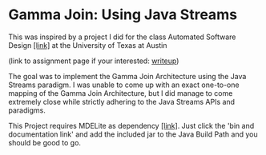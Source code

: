 # Gamma Join: Using Java Streams

This was inspired by a project I did for the class Automated Software Design [[link]](http://www.cs.utexas.edu/users/dsb/cs392f/) at the University of Texas at Austin 

(link to assignment page if your interested: [writeup](http://www.cs.utexas.edu/users/dsb/cs392f/Assignments/GammaProject/index.html))

The goal was to implement the Gamma Join Architecture using the Java Streams paradigm. I was unable to come up with an exact one-to-one
mapping of the Gamma Join Architecture, but I did manage to come extremely close while strictly adhering to the Java Streams APIs
and paradigms.

This Project requires MDELite as dependency [[link]](https://www.cs.utexas.edu/users/schwartz/MDELite/index.html).
Just click the 'bin and documentation link' and add the included jar to the Java Build Path and you should be good to go.
